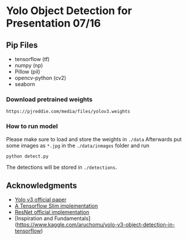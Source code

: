 # Yolo Object Detection for Presentation 07/16


## Pip Files
* tensorflow (tf)
* numpy (np)
* Pillow (pil)
* opencv-python (cv2)
* seaborn

### Download pretrained weights
```
https://pjreddie.com/media/files/yolov3.weights
```

### How to run model
Please make sure to load and store the weights in `./data` Afterwards put some images as `*.jpg`  in the `./data/inmages` folder
and run
```
python detect.py
```
The detections will be stored in `./detections`.

## Acknowledgments
* [Yolo v3 official paper](https://arxiv.org/abs/1804.02767)
* [A Tensorflow Slim implementation](https://github.com/mystic123/tensorflow-yolo-v3)
* [ResNet official implementation](https://github.com/tensorflow/models/tree/master/official/resnet)
* [Inspiration and Fundamentals] (https://www.kaggle.com/aruchomu/yolo-v3-object-detection-in-tensorflow)
